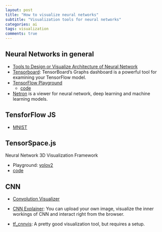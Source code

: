 ```yaml
---
layout: post
title: "How to visualize neural networks"
subtitle: "Visualization tools for neural networks"
categories: ai
tags: visualization
comments: true
---
```

## Neural Networks in general
* [Tools to Design or Visualize Architecture of Neural Network](https://github.com/ashishpatel26/Tools-to-Design-or-Visualize-Architecture-of-Neural-Network)
* [Tensorboard](https://www.tensorflow.org/tensorboard/graphs): TensorBoard’s Graphs dashboard is a powerful tool for examining your TensorFlow model.
* [TensorFlow Playground](https://playground.tensorflow.org/#activation=tanh&batchSize=10&dataset=circle&regDataset=reg-plane&learningRate=0.03&regularizationRate=0&noise=0&networkShape=4,2&seed=0.00438&showTestData=false&discretize=false&percTrainData=50&x=true&y=true&xTimesY=false&xSquared=false&ySquared=false&cosX=false&sinX=false&cosY=false&sinY=false&collectStats=false&problem=classification&initZero=false&hideText=false)
  * [code](https://github.com/tensorflow/playground)
* [Netron](https://netron.app/) is a viewer for neural network, deep learning and machine learning models.

## TensforFlow JS
* [MNIST](https://storage.googleapis.com/tfjs-vis/mnist/dist/index.html)

## TensorSpace.js
Neural Network 3D Visualization Framework
* Playground: [yolov2](https://tensorspace.org/html/playground/yolov2-tiny.html)
* [code](https://github.com/tensorspace-team/tensorspace)

## CNN
* [Convolution Visualizer](https://ezyang.github.io/convolution-visualizer/index.html)
* [CNN Explainer](https://poloclub.github.io/cnn-explainer/):
You can upload your own image, visualize the inner workings of CNN and interact right from the browser.

* [tf_cnnvis](https://github.com/InFoCusp/tf_cnnvis): A pretty good visualization tool, but
requires a setup.

